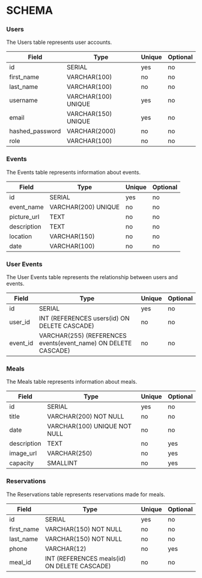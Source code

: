 # SCHEMA



### Users

The Users table represents user accounts.

| Field        | Type                | Unique | Optional |
|--------------|---------------------|--------|----------|
| id           | SERIAL              | yes    | no       |
| first_name   | VARCHAR(100)        | no     | no       |
| last_name    | VARCHAR(100)        | no     | no       |
| username     | VARCHAR(100) UNIQUE | yes    | no       |
| email        | VARCHAR(150) UNIQUE | yes    | no       |
| hashed_password | VARCHAR(2000)   | no     | no       |
| role         | VARCHAR(100)        | no     | no       |







### Events

The Events table represents information about events.

| Field        | Type                | Unique | Optional |
|--------------|---------------------|--------|----------|
| id           | SERIAL              | yes    | no       |
| event_name   | VARCHAR(200) UNIQUE | no     | no       |
| picture_url  | TEXT                | no     | no       |
| description  | TEXT                | no     | no       |
| location     | VARCHAR(150)        | no     | no       |
| date         | VARCHAR(100)        | no     | no       |





### User Events

The User Events table represents the relationship between users and events.

| Field     | Type               | Unique | Optional |
|-----------|--------------------|--------|----------|
| id        | SERIAL             | yes    | no       |
| user_id   | INT (REFERENCES users(id) ON DELETE CASCADE) | no | no |
| event_id  | VARCHAR(255) (REFERENCES events(event_name) ON DELETE CASCADE) | no | no |




### Meals

The Meals table represents information about meals.

| Field        | Type              | Unique | Optional |
|--------------|-------------------|--------|----------|
| id           | SERIAL            | yes    | no       |
| title        | VARCHAR(200) NOT NULL | no | no       |
| date         | VARCHAR(100) UNIQUE NOT NULL | no | no |
| description  | TEXT              | no     | yes      |
| image_url    | VARCHAR(250)      | no     | yes      |
| capacity     | SMALLINT          | no     | yes      |




### Reservations

The Reservations table represents reservations made for meals.

| Field        | Type                | Unique | Optional |
|--------------|---------------------|--------|----------|
| id           | SERIAL              | yes    | no       |
| first_name   | VARCHAR(150) NOT NULL | no     | no       |
| last_name    | VARCHAR(150) NOT NULL | no     | no       |
| phone        | VARCHAR(12)         | no     | yes      |
| meal_id      | INT (REFERENCES meals(id) ON DELETE CASCADE) | no | no |

